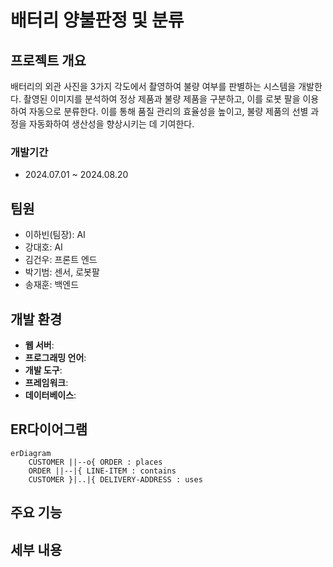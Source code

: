 # 배터리 양불판정 및 분류

## 프로젝트 개요
배터리의 외관 사진을 3가지 각도에서 촬영하여 불량 여부를 판별하는 시스템을 개발한다. 촬영된 이미지를 분석하여 정상 제품과 불량 제품을 구분하고, 이를 로봇 팔을 이용하여 자동으로 분류한다. 이를 통해 품질 관리의 효율성을 높이고, 불량 제품의 선별 과정을 자동화하여 생산성을 향상시키는 데 기여한다.

### 개발기간
- 2024.07.01 ~ 2024.08.20


## 팀원
- 이하빈(팀장): AI
- 강대호: AI
- 김건우: 프론트 엔드
- 박기범: 센서, 로봇팔
- 송재훈: 백엔드

## 개발 환경
- **웹 서버**: 
- **프로그래밍 언어**: 
- **개발 도구**: 
- **프레임워크**: 
- **데이터베이스**:

## ER다이어그램
```mermaid
erDiagram
    CUSTOMER ||--o{ ORDER : places
    ORDER ||--|{ LINE-ITEM : contains
    CUSTOMER }|..|{ DELIVERY-ADDRESS : uses

```


## 주요 기능


## 세부 내용
